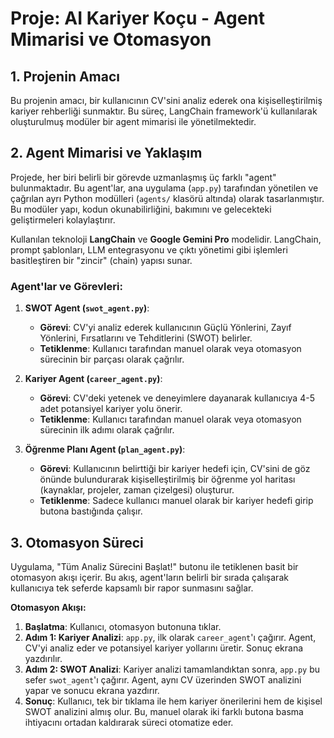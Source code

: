 # Proje: AI Kariyer Koçu - Agent Mimarisi ve Otomasyon

## 1. Projenin Amacı

Bu projenin amacı, bir kullanıcının CV'sini analiz ederek ona kişiselleştirilmiş kariyer rehberliği sunmaktır. Bu süreç, LangChain framework'ü kullanılarak oluşturulmuş modüler bir agent mimarisi ile yönetilmektedir.

## 2. Agent Mimarisi ve Yaklaşım

Projede, her biri belirli bir görevde uzmanlaşmış üç farklı "agent" bulunmaktadır. Bu agent'lar, ana uygulama (`app.py`) tarafından yönetilen ve çağrılan ayrı Python modülleri (`agents/` klasörü altında) olarak tasarlanmıştır. Bu modüler yapı, kodun okunabilirliğini, bakımını ve gelecekteki geliştirmeleri kolaylaştırır.

Kullanılan teknoloji **LangChain** ve **Google Gemini Pro** modelidir. LangChain, prompt şablonları, LLM entegrasyonu ve çıktı yönetimi gibi işlemleri basitleştiren bir "zincir" (chain) yapısı sunar.

### Agent'lar ve Görevleri:

1.  **SWOT Agent (`swot_agent.py`)**:
    *   **Görevi**: CV'yi analiz ederek kullanıcının Güçlü Yönlerini, Zayıf Yönlerini, Fırsatlarını ve Tehditlerini (SWOT) belirler.
    *   **Tetiklenme**: Kullanıcı tarafından manuel olarak veya otomasyon sürecinin bir parçası olarak çağrılır.

2.  **Kariyer Agent (`career_agent.py`)**:
    *   **Görevi**: CV'deki yetenek ve deneyimlere dayanarak kullanıcıya 4-5 adet potansiyel kariyer yolu önerir.
    *   **Tetiklenme**: Kullanıcı tarafından manuel olarak veya otomasyon sürecinin ilk adımı olarak çağrılır.

3.  **Öğrenme Planı Agent (`plan_agent.py`)**:
    *   **Görevi**: Kullanıcının belirttiği bir kariyer hedefi için, CV'sini de göz önünde bulundurarak kişiselleştirilmiş bir öğrenme yol haritası (kaynaklar, projeler, zaman çizelgesi) oluşturur.
    *   **Tetiklenme**: Sadece kullanıcı manuel olarak bir kariyer hedefi girip butona bastığında çalışır.

## 3. Otomasyon Süreci

Uygulama, "Tüm Analiz Sürecini Başlat!" butonu ile tetiklenen basit bir otomasyon akışı içerir. Bu akış, agent'ların belirli bir sırada çalışarak kullanıcıya tek seferde kapsamlı bir rapor sunmasını sağlar.

**Otomasyon Akışı:**

1.  **Başlatma**: Kullanıcı, otomasyon butonuna tıklar.
2.  **Adım 1: Kariyer Analizi**: `app.py`, ilk olarak `career_agent`'ı çağırır. Agent, CV'yi analiz eder ve potansiyel kariyer yollarını üretir. Sonuç ekrana yazdırılır.
3.  **Adım 2: SWOT Analizi**: Kariyer analizi tamamlandıktan sonra, `app.py` bu sefer `swot_agent`'ı çağırır. Agent, aynı CV üzerinden SWOT analizini yapar ve sonucu ekrana yazdırır.
4.  **Sonuç**: Kullanıcı, tek bir tıklama ile hem kariyer önerilerini hem de kişisel SWOT analizini almış olur. Bu, manuel olarak iki farklı butona basma ihtiyacını ortadan kaldırarak süreci otomatize eder.